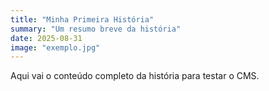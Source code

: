 ```yaml
---
title: "Minha Primeira História"
summary: "Um resumo breve da história"
date: 2025-08-31
image: "exemplo.jpg"
---
```


Aqui vai o conteúdo completo da história para testar o CMS.
